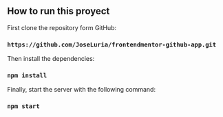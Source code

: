 ## How to run this proyect

First clone the repository form GitHub:

### `https://github.com/JoseLuria/frontendmentor-github-app.git`

Then install the dependencies:

### `npm install`

Finally, start the server with the following command:

### `npm start`